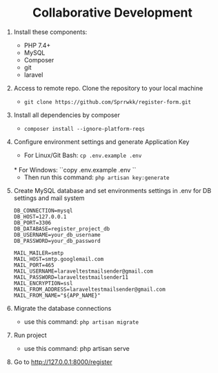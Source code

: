 **<h1><center>Collaborative Development</center></h1>**

1.  Install these components: 
    * PHP 7.4+
    * MySQL
    * Composer
    * git
    * laravel

2. Access to remote repo. Clone the repository to your local machine
   
   * ``git clone https://github.com/Sprrwkk/register-form.git``

3. Install all dependencies by composer 

    * ``composer install --ignore-platform-reqs``
    
4. Configure environment settings and generate Application Key    

    * For Linux/Git Bash: ``cp .env.example .env``
    <br>
    * For Windows: ``copy .env.example .env ``
   
   * Then run this command:
   `php artisan key:generate`

5. Create MySQL database and set environments settings in .env for DB settings and mail system
    ```
    DB_CONNECTION=mysql
    DB_HOST=127.0.0.1
    DB_PORT=3306
    DB_DATABASE=register_project_db
    DB_USERNAME=your_db_username
    DB_PASSWORD=your_db_password
    
    MAIL_MAILER=smtp
    MAIL_HOST=smtp.googlemail.com
    MAIL_PORT=465
    MAIL_USERNAME=laraveltestmailsender@gmail.com
    MAIL_PASSWORD=laraveltestmailsender11
    MAIL_ENCRYPTION=ssl
    MAIL_FROM_ADDRESS=laraveltestmailsender@gmail.com
    MAIL_FROM_NAME="${APP_NAME}"
    ```
    

6. Migrate the database connections

    * use this command: `php artisan migrate`


7. Run project
    * use this command: php artisan serve

8. Go to http://127.0.0.1:8000/register


